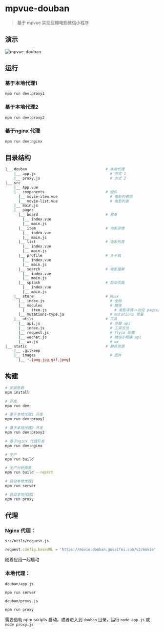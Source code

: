 # mpvue-douban

> 基于 mpvue 实现豆瓣电影微信小程序

## 演示

![mpvue-douban](mpvue-douban.gif)

## 运行

### 基于本地代理1

```bash
npm run dev:proxy1
```

### 基于本地代理2

```bash
npm run dev:proxy2
```

### 基于nginx 代理

```bash
npm run dev:nginx
```

## 目录结构

```bash
|__ douban                                    # 本地代理
    |__ app.js                                  # 方式 1
    |__ proxy.js                                # 方式 2
|__ src
    |__ App.vue
    |__ components                            # 组件
      |__ movie-item.vue                        # 电影列表项
      |__ movie-list.vue                        # 电影列表
    |__ main.js
    |__ pages
      |__ board                               # 榜单
        |__ index.vue
        |__ main.js
      |__ item                                # 电影详情
        |__ index.vue
        |__ main.js
      |__ list                                # 电影列表
        |__ index.vue
        |__ main.js
      |__ profile                             # 关于我
        |__ index.vue
        |__ main.js
      |__ search                              # 电影搜索
        |__ index.vue
        |__ main.js
      |__ splash                              # 启动页面
        |__ index.vue
        |__ main.js
    |__ store                                 # vuex
      |__ index.js                              # 全局
      |__ modules                               # 模块
        |__ item.js                               # 电影详情->对应 pages/item
      |__ mutations-type.js                     # mutations 常量
    |__ utils                                 # 工具
      |__ api.js                                # 豆瓣 api
      |__ index.js                              # 工具方法
      |__ request.js                            # flyio 配置
      |__ wechat.js                             # 微信小程序 api
      |__ wx.js                                 # wx
|__ static                                    # 静态资源
    |__ .gitkeep
    |__ images                                  # 图片
      |__ *.{png,jpg,gif,jpeg}
```

## 构建

``` bash
# 安装依赖
npm install

# 开发
npm run dev

# 基于本地代理1 开发
npm run dev:proxy1

# 基于本地代理2 开发
npm run dev:proxy2

# 基于nginx 代理开发
npm run dev:nginx

# 生产
npm run build

# 生产分析图表
npm run build --report

# 启动本地代理1
npm run server

# 启动本地代理2
npm run proxy
```

## 代理

### Nginx 代理：

`src/utils/request.js`

```javascript
request.config.baseURL = 'https://movie.douban.gusaifei.com/v2/movie'
```

随着应用一起启动

### 本地代理：

`douban/app.js`

```bash
npm run server
```

`douban/proxy.js`

```bash
npm run proxy
```

需要借助 npm scripts 启动，或者进入到 `douban` 目录，运行 `node app.js` 或 `node proxy.js`
